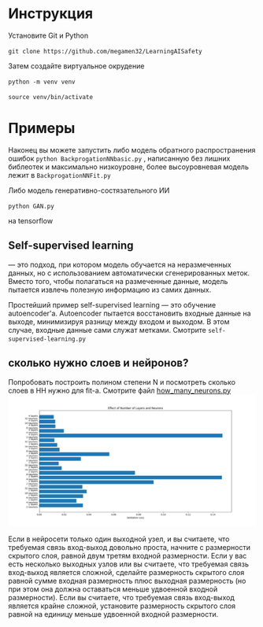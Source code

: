 # **Инструкция**

Установите Git и Python

`git clone https://github.com/megamen32/LearningAISafety`

Затем создайте виртуальное окрудение

`python -m venv venv`

`source venv/bin/activate`

# Примеры

Наконец вы можете запустить либо модель обратного распространения ошибок 
`python BackprogationNNbasic.py`
, написанную без лишних библеотек и максимально низкоуровне, более высоуровневая модель лежит в `BackprogationNNFit.py`

Либо модель генеративно-состязательного ИИ 

`python GAN.py`

на tensorflow


## Self-supervised learning
— это подход, при котором модель обучается на неразмеченных данных, но с использованием автоматически сгенерированных меток. Вместо того, чтобы полагаться на размеченные данные, модель пытается извлечь полезную информацию из самих данных.

Простейший пример self-supervised learning — это обучение autoencoder'а. Autoencoder пытается восстановить входные данные на выходе, минимизируя разницу между входом и выходом. В этом случае, входные данные сами служат метками. Смотрите `self-supervised-learning.py`

## сколько нужно слоев и нейронов?

Попробовать построить полином степени N и посмотреть сколько слоев в  НН нужно для fit-а.
Смотрите файл [how_many_neurons.py](how_many_neurons.py)
![My Image](photo_2023-10-05_05-10-24.jpg)


Если в нейросети только один выходной узел, и вы считаете, что требуемая связь вход-выход довольно проста, начните с размерности скрытого слоя, равной двум третям входной размерности.
Если у вас есть несколько выходных узлов или вы считаете, что требуемая связь вход-выход является сложной, сделайте размерность скрытого слоя равной сумме входная размерность плюс выходная размерность (но при этом она должна оставаться меньше удвоенной входной размерности).
Если вы считаете, что требуемая связь вход-выход является крайне сложной, установите размерность скрытого слоя равной на единицу меньше удвоенной входной размерности.
